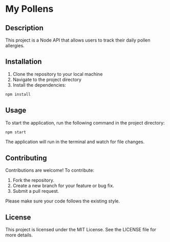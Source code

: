 # My Pollens

## Description

This project is a Node API that allows users to track their daily pollen allergies.

## Installation

1. Clone the repository to your local machine
2. Navigate to the project directory
3. Install the dependencies:

```sh
npm install
```

## Usage

To start the application, run the following command in the project directory:

```sh
npm start
```

The application will run in the terminal and watch for file changes.

## Contributing

Contributions are welcome! To contribute:

1. Fork the repository.
1. Create a new branch for your feature or bug fix.
1. Submit a pull request.

Please make sure your code follows the existing style.

## License

This project is licensed under the MIT License. See the LICENSE file for more details.